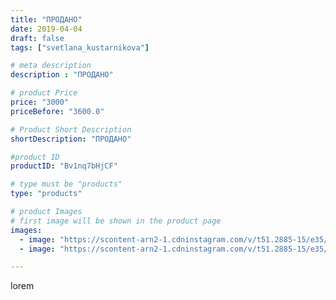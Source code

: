 ```yaml
---
title: "ПРОДАНО"
date: 2019-04-04
draft: false
tags: ["svetlana_kustarnikova"]

# meta description
description : "ПРОДАНО"

# product Price
price: "3000"
priceBefore: "3600.0"

# Product Short Description
shortDescription: "ПРОДАНО"

#product ID
productID: "Bv1nq7bHjCF"

# type must be "products"
type: "products"

# product Images
# first image will be shown in the product page
images:
  - image: "https://scontent-arn2-1.cdninstagram.com/v/t51.2885-15/e35/56786349_1516035555199711_302280043313807491_n.jpg?_nc_ht=scontent-arn2-1.cdninstagram.com&_nc_cat=107&_nc_ohc=1k6zydJ4DpcAX9JF4_T&se=8&tp=1&oh=ff8871d4c8454d39846d5586ee698852&oe=60608556&ig_cache_key=MjAxNDY5MDg3ODYwNzQwOTQxMQ%3D%3D.2"
  - image: "https://scontent-arn2-1.cdninstagram.com/v/t51.2885-15/e35/53748325_311274359506909_5664077853778526653_n.jpg?_nc_ht=scontent-arn2-1.cdninstagram.com&_nc_cat=101&_nc_ohc=qkYWTVjcUH4AX888bKO&se=8&tp=1&oh=7cd916464f1ed84507bbf510326b29a0&oe=60611607&ig_cache_key=MjAxNDY5MDg3ODYwNzUzMzU5OA%3D%3D.2"

---
```

lorem
